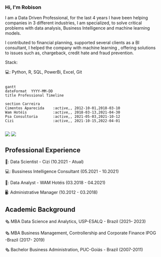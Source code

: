 ### Hi, I'm Robison

I am a Data Driven Professional, for the last 4 years I have been helping companies in 3 different industries, I am specialized, to solve critical problems with data analysis, Business Intelligence and machine learning models. 

I contributed to financial planning, supported several clients as a BI consultant, I helped the company with machine learning , offering solutions to issues such as, chargeback, credit hate and fraud prevention.

Stack:

💻:	Python, R, SQL, PowerBi, Excel, Git

```mermaid

gantt
dateFormat  YYYY-MM-DD
title Professional Timeline

section Carreira
Cimentos Aparecida    :active,, 2012-10-01,2018-03-10
Wam Hotéis            :active,, 2018-03-13,2021-04-30
Psa Consultoria       :active,, 2021-05-03,2021-10-12
Cizi                  :active,, 2021-10-15,2022-04-01


```

<div> 
  <a href="https://www.linkedin.com/in/robison-nunes-dos-santos/" target="_blank"><img src="https://img.shields.io/badge/-LinkedIn-%230077B5?style=for-the-badge&logo=linkedin&logoColor=white" target="_blank"></a> 
   <a href="https://https://medium.com/@robison.docs" target="_blank"><img src="https://img.shields.io/badge/-@robison.docs-03a57a?style=flat-square&labelColor=000000&logo=Medium&link=https://medium.com/@robison.docs" target="_blank"></a>
</div>

## Professional Experience

🏦: Data Scientist - Cizi (10.2021 - Atual)

💻:	Bussiness Intelligence Consultant (05.2021 - 10.2021)

🏨:	Data Analyst - WAM Hotéis (03.2018 - 04.2021)

🖥️: Administrative Manager	 (10.2012 - 03.2018)

## Academic Background 

:newspaper_roll: MBA Data Science and Analytics, USP-ESALQ - Brazil (2021– 2023) 

:newspaper_roll: MBA Business Management, Controllership and Corporate Finance IPOG -Brazil (2017- 2019) 

:newspaper_roll: Bachelor Business Administration, PUC-Goiás - Brazil (2007-2011) 
